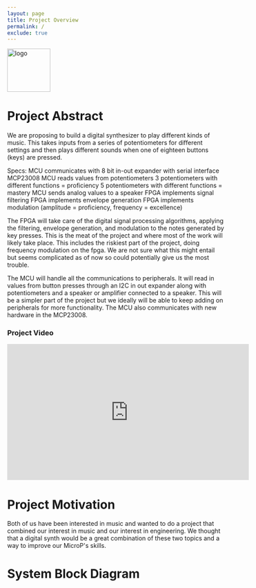 ```yaml
---
layout: page
title: Project Overview
permalink: /
exclude: true
---
```



<div style="text-align: left">
  <img src="./assets/img/Logo.png" alt="logo" width="100" />
</div>

# Project Abstract
We are proposing to build a digital synthesizer to play different kinds of music. This takes inputs from a series of potentiometers for different settings and then plays different sounds when one of eighteen buttons (keys) are pressed.

Specs: MCU communicates with 8 bit in-out expander with serial interface MCP23008 MCU reads values from potentiometers 3 potentiometers with different functions = proficiency 5 potentiometers with different functions = mastery MCU sends analog values to a speaker FPGA implements signal filtering FPGA implements envelope generation FPGA implements modulation (amplitude = proficiency, frequency = excellence)

The FPGA will take care of the digital signal processing algorithms, applying the filtering, envelope generation, and modulation to the notes generated by key presses. This is the meat of the project and where most of the work will likely take place. This includes the riskiest part of the project, doing frequency modulation on the fpga. We are not sure what this might entail but seems complicated as of now so could potentially give us the most trouble.

The MCU will handle all the communications to peripherals. It will read in values from button presses through an I2C in out expander along with potentiometers and a speaker or amplifier connected to a speaker. This will be a simpler part of the project but we ideally will be able to keep adding on peripherals for more functionality. The MCU also communicates with new hardware in the MCP23008.


### Project Video

<iframe width="560" height="315" src="https://youtube.com/shorts/fKF9fMeEQIw?feature=share" title="YouTube video player" frameborder="0" allow="accelerometer; autoplay; clipboard-write; encrypted-media; gyroscope; picture-in-picture" allowfullscreen></iframe>


# Project Motivation
Both of us have been interested in music and wanted to do a project that combined our interest in music and our interest in engineering. We thought that a digital synth would be a great combination of these two topics and a way to improve our MicroP's skills.

# System Block Diagram
